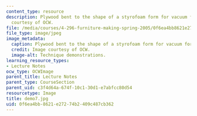 ```yaml
---
content_type: resource
description: Plywood bent to the shape of a styrofoam form for vacuum forming. Image
  courtesy of OCW.
file: /media/courses/4-296-furniture-making-spring-2005/0f6ea4bb8621e27274b2409c487cb362_demo7.jpg
file_type: image/jpeg
image_metadata:
  caption: Plywood bent to the shape of a styrofoam form for vacuum forming.
  credit: Image courtesy of OCW.
  image-alt: Technique demonstrations.
learning_resource_types:
- Lecture Notes
ocw_type: OCWImage
parent_title: Lecture Notes
parent_type: CourseSection
parent_uid: c3f4d64a-674f-10c1-30d1-e7abfcc80d54
resourcetype: Image
title: demo7.jpg
uid: 0f6ea4bb-8621-e272-74b2-409c487cb362
---
```

